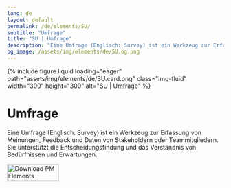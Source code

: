```yaml
---
lang: de
layout: default
permalink: /de/elements/SU/
subtitle: "Umfrage"
title: "SU | Umfrage"
description: "Eine Umfrage (Englisch: Survey) ist ein Werkzeug zur Erfassung von Meinungen, Feedback und Daten von Stakeholdern oder Teammitgliedern. Sie unterstützt die Entscheidungsfindung und das Verständnis von Bedürfnissen und Erwartungen."
og_image: /assets/img/elements/de/SU.og.png
---
```


{% include figure.liquid loading="eager" path="assets/img/elements/de/SU.card.png" class="img-fluid" width="300" height="300" alt="SU | Umfrage" %}

# Umfrage

Eine Umfrage (Englisch: Survey) ist ein Werkzeug zur Erfassung von Meinungen, Feedback und Daten von Stakeholdern oder Teammitgliedern. Sie unterstützt die Entscheidungsfindung und das Verständnis von Bedürfnissen und Erwartungen.

<a href="https://apps.apple.com/app/apple-store/id6738084498?pt=127441684&ct=website&mt=8">
  <img src="{{ "assets/img/en/appstore.png" | relative_url }}" width="120" height="40" alt="Download PM Elements">
</a>
